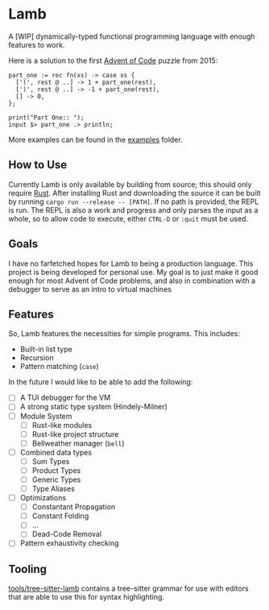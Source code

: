 # Lamb

A [WIP] dynamically-typed functional programming language with enough features to work.

Here is a solution to the first [Advent of Code](https://adventofcode.com/2015/day/1) puzzle from 2015:

```Lamb
part_one := rec fn(xs) -> case xs {
  ['(', rest @ ..] -> 1 + part_one(rest),
  [')', rest @ ..] -> -1 + part_one(rest),
  [] -> 0,
};

print("Part One:: ");
input $> part_one .> println;
```

More examples can be found in the [examples](examples) folder.

## How to Use

Currently Lamb is only available by building from source; this should only require [Rust](https://www.rust-lang.org/tools/install). After installing Rust and downloading the source it can be built by running `cargo run --release -- [PATH]`. If no path is provided, the REPL is run. The REPL is also a work and progress and only parses the input as a whole, so to allow code to execute, either `CTRL-D` or `:quit` must be used.

## Goals

I have no farfetched hopes for Lamb to being a production language. This project is being developed for
personal use. My goal is to just make it good enough for most Advent of Code problems, and also in combination with a debugger to serve as an intro to virtual machines

## Features

So, Lamb features the necessities for simple programs. This includes:

- Built-in list type
- Recursion
- Pattern matching (`case`)

In the future I would like to be able to add the following:

- [ ] A TUI debugger for the VM
- [ ] A strong static type system (Hindely-Milner)
- [ ] Module System
  - [ ] Rust-like modules
  - [ ] Rust-like project structure
  - [ ] Bellweather manager (`bell`)
- [ ] Combined data types
  - [ ] Sum Types
  - [ ] Product Types 
  - [ ] Generic Types 
  - [ ] Type Aliases
- [ ] Optimizations
  - [ ] Constantant Propagation
  - [ ] Constant Folding
  - [ ] ...
  - [ ] Dead-Code Removal
- [ ] Pattern exhaustivity checking

## Tooling

[tools/tree-sitter-lamb](tools/tree-sitter-lamb) contains a tree-sitter grammar for use with editors that are able to use this for syntax highlighting.
